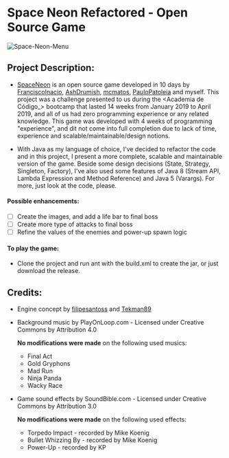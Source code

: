 # **Space Neon Refactored** - Open Source Game

![Space-Neon-Menu](https://i.imgur.com/gWsiMS3.png)

## **Project Description**:

- [SpaceNeon](https://github.com/DavidPVaz/SpaceNeon) is an open source game developed in 10 days by [FranciscoInacio](https://github.com/FranciscoInacio), 
[AshDrumish](https://github.com/AshDrumish), [mcmatos](https://github.com/mcmatos), [PauloPatoleia](https://github.com/PauloPatoleia) and myself. This project was a challenge presented to us during the <Academia de Código_>
bootcamp that lasted 14 weeks from January 2019 to April 2019, and all of us had zero programming experience or any related 
knowledge. This game was developed with 4 weeks of programming "experience", and dit not come into full completion due to lack
of time, experience and scalable/maintainable/design notions.

- With Java as my language of choice, I've decided to refactor the code and in this project, I present a more complete,
 scalable and maintainable version of the game. Beside some design decisions (State, Strategy, Singleton, Factory), I've 
 also used some features of Java 8 (Stream API, Lambda Expression and Method Reference) and Java 5 (Varargs). 
 For more, just look at the code, please.

#### **Possible enhancements**:

- [ ] Create the images, and add a life bar to final boss
- [ ] Create more type of attacks to final boss
- [ ] Refine the values of the enemies and power-up spawn logic

#### **To play the game**:
- Clone the project and run ant with the build.xml to create the jar, or just download the release. 

## **Credits**:

- Engine concept by [filipesantoss](https://github.com/filipesantoss) and [Tekman89](https://github.com/Tekman89)

- Background music by PlayOnLoop.com - Licensed under Creative Commons by Attribution 4.0
  
  **No modifications were made** on the following used musics:
  - Final Act
  - Gold Gryphons
  - Mad Run
  - Ninja Panda
  - Wacky Race
  
- Game sound effects by SoundBible.com - Licensed under Creative Commons by Attribution 3.0

  **No modifications were made** on the following used effects:
  - Torpedo Impact - recorded by Mike Koenig
  - Bullet Whizzing By - recorded by Mike Koenig
  - Power-Up - recorded by KP
